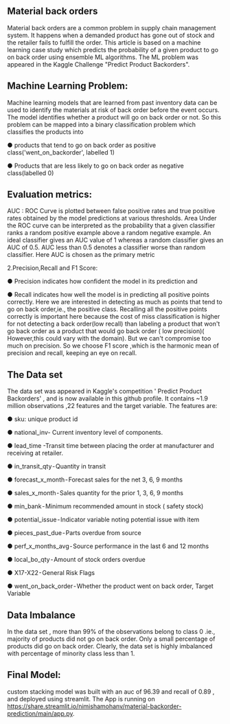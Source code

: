 ## Material back orders
Material back orders are a common problem in supply chain management system. It happens when a demanded product has gone out of stock and the retailer fails to fulfill the order. This article is based on a machine learning case study which predicts the probability of a given product to go on back order using ensemble ML algorithms. The ML problem was appeared in the Kaggle Challenge "Predict Product Backorders".
## Machine Learning Problem:
Machine learning models that are learned from past inventory data can be used to identify the materials at risk of back order before the event occurs. The model identifies whether a product will go on back order or not. So this problem can be mapped into a binary classification problem which classifies the products into

● products that tend to go on back order as positive class('went_on_backorder', labelled 1)

● Products that are less likely to go on back order as negative class(labelled 0)

## Evaluation metrics:
AUC : ROC Curve is plotted between false positive rates and true positive rates obtained by the model predictions at various thresholds. Area Under the ROC curve can be interpreted as the probability that a given classifier ranks a random positive example above a random negative example. An ideal classifier gives an AUC value of 1 whereas a random classifier gives an AUC of 0.5. AUC less than 0.5 denotes a classifier worse than random classifier. Here AUC is chosen as the primary metric

2.Precision,Recall and F1 Score:

● Precision indicates how confident the model in its prediction and

● Recall indicates how well the model is in predicting all positive points correctly.
Here we are interested in detecting as much as points that tend to go on back order,ie., the positive class. Recalling all the positive points correctly is important here because the cost of miss classification is higher for not detecting a back order(low recall) than labeling a product that won't go back order as a product that would go back order ( low precision)( However,this could vary with the domain). But we can't compromise too much on precision. So we choose F1 score ,which is the harmonic mean of precision and recall, keeping an eye on recall.

## The Data set
The data set was appeared in Kaggle's competition ' Predict Product Backorders' , and is now available in this github profile. It contains ~1.9 million observations ,22 features and the target variable. The features are:

● sku: unique product id

● national_inv- Current inventory level of components.

● lead_time -Transit time between placing the order at manufacturer and
receiving at retailer.

● in_transit_qty - Quantity in transit

● forecast_x_month - Forecast sales for the net 3, 6, 9 months

● sales_x_month - Sales quantity for the prior 1, 3, 6, 9 months

● min_bank - Minimum recommended amount in stock ( safety stock)

● potential_issue - Indicator variable noting potential issue with item

● pieces_past_due - Parts overdue from source

● perf_x_months_avg - Source performance in the last 6 and 12 months

● local_bo_qty - Amount of stock orders overdue

● X17-X22 - General Risk Flags

● went_on_back_order - Whether the product went on back order, Target
Variable

## Data Imbalance
In the data set , more than 99% of the observations belong to class 0 .ie., majority of products did not go on back order. Only a small percentage of products did go on back order. Clearly, the data set is highly imbalanced with percentage of minority class less than 1.

## Final Model:
custom stacking model was built with an auc of 96.39 and recall of 0.89 , and deployed using streamlit. The App is running on https://share.streamlit.io/nimishamohanv/material-backorder-prediction/main/app.py.
